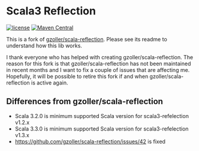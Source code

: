 # Scala3 Reflection

[![license](https://img.shields.io/github/license/mashape/apistatus.svg?maxAge=86400)](https://opensource.org/licenses/MIT)
[![Maven Central](https://maven-badges.herokuapp.com/maven-central/com.github.pjfanning/scala3-reflection_3/badge.svg)](https://search.maven.org/artifact/com.github.pjfanning/scala3-reflection_3/)

This is a fork of [gzoller/scala-reflection](https://github.com/gzoller/scala-reflection). Please see its readme to understand how this lib works.

I thank everyone who has helped with creating gzoller/scala-reflection. The reason for this fork is that gzoller/scala-reflection has not been maintained in recent months and I want to fix a couple of issues that are affecting me. Hopefully, it will be possible to retire this fork if and when gzoller/scala-reflection is active again.

## Differences from gzoller/scala-reflection

* Scala 3.2.0 is minimum supported Scala version for scala3-refelection v1.2.x
* Scala 3.3.0 is minimum supported Scala version for scala3-refelection v1.3.x
* https://github.com/gzoller/scala-reflection/issues/42 is fixed
